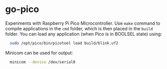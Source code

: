 # go-pico

Experiments with Raspberry Pi Pico Microcontroller. Use `make` command
to compile applications in the `cmd` folder, which is then placed in the `build`
folder. You can load any application (when Pico is in BOOLSEL state) using:

```bash
  sudo /opt/pico/bin/picotool load build/blink.uf2 
```

Minicom can be used for output:

```bash
  minicom --device /dev/serial0
```
